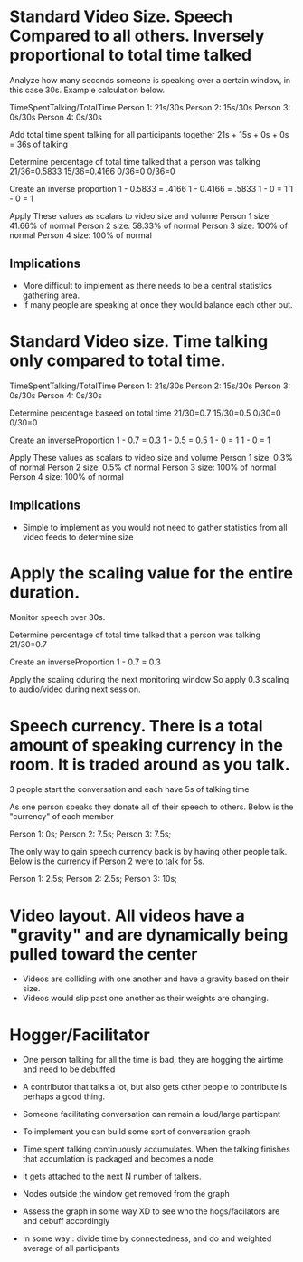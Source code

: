 # Standard Video Size. Speech Compared to all others. Inversely proportional to total time talked

Analyze how many seconds someone is speaking over a certain window, in this case 30s. Example calculation below.

TimeSpentTalking/TotalTime
Person 1: 21s/30s
Person 2: 15s/30s
Person 3: 0s/30s
Person 4: 0s/30s

Add total time spent talking for all participants together
21s + 15s + 0s + 0s = 36s of talking

Determine percentage of total time talked that a person was talking
21/36=0.5833
15/36=0.4166
0/36=0
0/36=0

Create an inverse proportion
1 - 0.5833 = .4166
1 - 0.4166 = .5833
1 - 0 = 1
1 - 0 = 1

Apply These values as scalars to video size and volume
Person 1 size: 41.66% of normal
Person 2 size: 58.33% of normal
Person 3 size: 100% of normal
Person 4 size: 100% of normal

## Implications

- More difficult to implement as there needs to be a central statistics gathering area.
- If many people are speaking at once they would balance each other out.

# Standard Video size. Time talking only compared to total time.

TimeSpentTalking/TotalTime
Person 1: 21s/30s
Person 2: 15s/30s
Person 3: 0s/30s
Person 4: 0s/30s

Determine percentage baseed on total time
21/30=0.7
15/30=0.5
0/30=0
0/30=0

Create an inverseProportion
1 - 0.7 = 0.3
1 - 0.5 = 0.5
1 - 0 = 1
1 - 0 = 1

Apply These values as scalars to video size and volume
Person 1 size: 0.3% of normal
Person 2 size: 0.5% of normal
Person 3 size: 100% of normal
Person 4 size: 100% of normal

## Implications

- Simple to implement as you would not need to gather statistics from all video feeds to determine size

# Apply the scaling value for the entire duration.

Monitor speech over 30s.

Determine percentage of total time talked that a person was talking
21/30=0.7

Create an inverseProportion
1 - 0.7 = 0.3

Apply the scaling dduring the next monitoring window
So apply 0.3 scaling to audio/video during next session.

# Speech currency. There is a total amount of speaking currency in the room. It is traded around as you talk.
3 people start the conversation and each have 5s of talking time

As one person speaks they donate all of their speech to others. Below is the "currency" of each member 

Person 1: 0s;
Person 2: 7.5s;
Person 3: 7.5s;

The only way to gain speech currency back is by having other people talk. Below is the currency if Person 2 were to talk for 5s.

Person 1: 2.5s;
Person 2: 2.5s;
Person 3: 10s;

# Video layout. All videos have a "gravity" and are dynamically being pulled toward the center
- Videos are colliding with one another and have a gravity based on their size.
- Videos would slip past one another as their weights are changing.

# Hogger/Facilitator

- One person talking for all the time is bad, they are hogging the airtime and need to be debuffed
- A contributor that talks a lot, but also gets other people to contribute is perhaps a good thing.
- Someone facilitating conversation can remain a loud/large particpant

- To implement you can build some sort of conversation graph:
- Time spent talking continuously accumulates. When the talking finishes that accumlation is packaged and becomes a node
- it gets attached to the next N number of talkers.
- Nodes outside the window get removed from the graph
- Assess the graph in some way XD to see who the hogs/facilators are and debuff accordingly
- In some way : divide time by connectedness, and do and weighted average of all participants
